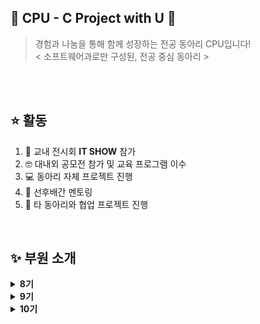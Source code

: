 ## 🌟 CPU - C Project with U 🌟

> 경험과 나눔을 통해 함께 성장하는 전공 동아리 CPU입니다! <br/>
> < 소프트웨어과로만 구성된, 전공 중심 동아리 >
<br/>
<br/>

## ⭐ 활동
<ol>
  <li> 🏫 교내 전시회 <b>IT SHOW</b> 참가 </li>
  <li> 🤓 대내외 공모전 참가 및 교육 프로그램 이수 </li>
  <li> 💻 동아리 자체 프로젝트 진행 </li>
  <li> 🌱 선후배간 멘토링 </li>
  <li> 🤝 타 동아리와 협업 프로젝트 진행</li>
</ol>
<br/>

## ✨ 부원 소개

<details>
  <summary><b>8기</b></summary>
  <div markdown="1">
    <ul>
      <li><a href="https://github.com/leesori1410">이소리</a></li>
      <li><a href="https://github.com/anju0210">안효주</a></li>
      <li><a href="https://github.com/naji2-2">나지수</a></li>
      <li><a href="https://github.com/soom4478">박수민</a></li>
      <li><a href="https://github.com/JM7160">심정민</a></li>
    </ul>
  </div>
</details>

<details>
  <summary><b>9기</b></summary>
  <div markdown="1">
    <ul>
      <li><a href="https://github.com/yourim08">전유림</a></li>
      <li><a href="https://github.com/wnstjd6">육준성</a></li>
      <li><a href="https://github.com/buqusa">신채은</a></li>
      <li><a href="https://github.com/chjiiing08">조현진</a></li>
      <li><a href="https://github.com/jdu026">정다운</a></li>
      <li><a href="https://github.com/snaghee">이상희</a></li>
    </ul>
  </div>
</details>

<details>
  <summary><b>10기</b></summary>
  <div markdown="1">
    <ul>
      <li><a href="https://github.com/yxonsz">이연수</a></li>
      <li><a href="https://github.com/jaxhx3xx">정재희</a></li>
      <li><a href="https://github.com/yerin211">방예린</a></li>
      <li><a href="https://github.com/thisiz0117">이건우</a></li>
      <li><a href="https://github.com/myeongjun09">최명준</a></li>
    </ul>
  </div>
</details>
